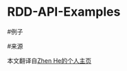 # RDD-API-Examples

#例子

#来源

本文翻译自[Zhen He的个人主页](http://homepage.cs.latrobe.edu.au/zhe/ZhenHeSparkRDDAPIExamples.html)
